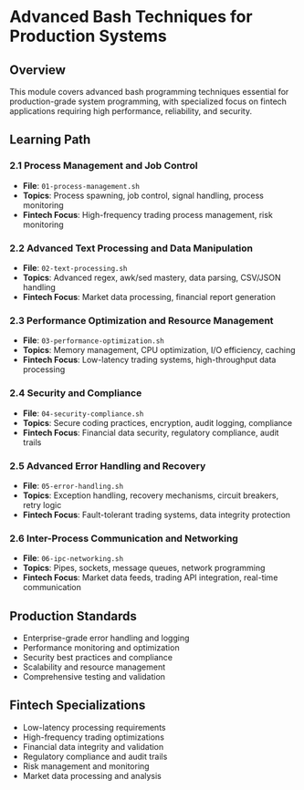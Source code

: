 # Advanced Bash Techniques for Production Systems

## Overview
This module covers advanced bash programming techniques essential for production-grade system programming, with specialized focus on fintech applications requiring high performance, reliability, and security.

## Learning Path

### 2.1 Process Management and Job Control
- **File**: `01-process-management.sh`
- **Topics**: Process spawning, job control, signal handling, process monitoring
- **Fintech Focus**: High-frequency trading process management, risk monitoring

### 2.2 Advanced Text Processing and Data Manipulation
- **File**: `02-text-processing.sh`
- **Topics**: Advanced regex, awk/sed mastery, data parsing, CSV/JSON handling
- **Fintech Focus**: Market data processing, financial report generation

### 2.3 Performance Optimization and Resource Management
- **File**: `03-performance-optimization.sh`
- **Topics**: Memory management, CPU optimization, I/O efficiency, caching
- **Fintech Focus**: Low-latency trading systems, high-throughput data processing

### 2.4 Security and Compliance
- **File**: `04-security-compliance.sh`
- **Topics**: Secure coding practices, encryption, audit logging, compliance
- **Fintech Focus**: Financial data security, regulatory compliance, audit trails

### 2.5 Advanced Error Handling and Recovery
- **File**: `05-error-handling.sh`
- **Topics**: Exception handling, recovery mechanisms, circuit breakers, retry logic
- **Fintech Focus**: Fault-tolerant trading systems, data integrity protection

### 2.6 Inter-Process Communication and Networking
- **File**: `06-ipc-networking.sh`
- **Topics**: Pipes, sockets, message queues, network programming
- **Fintech Focus**: Market data feeds, trading API integration, real-time communication

## Production Standards
- Enterprise-grade error handling and logging
- Performance monitoring and optimization
- Security best practices and compliance
- Scalability and resource management
- Comprehensive testing and validation

## Fintech Specializations
- Low-latency processing requirements
- High-frequency trading optimizations
- Financial data integrity and validation
- Regulatory compliance and audit trails
- Risk management and monitoring
- Market data processing and analysis
